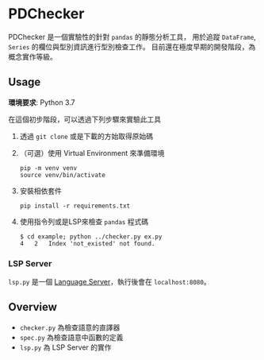 # PDChecker

PDChecker 是一個實驗性的針對 `pandas` 的靜態分析工具，
用於追蹤 `DataFrame`, `Series` 的欄位與型別資訊進行型別檢查工作。
目前還在極度早期的開發階段，為概念實作等級。

## Usage

**環境要求**: Python 3.7

在這個初步階段，可以透過下列步驟來實驗此工具

1. 透過 `git clone` 或是下載的方始取得原始碼
2. （可選）使用 Virtual Environment 來準備環境

    ~~~~
    pip -m venv venv
    source venv/bin/activate
    ~~~~
3. 安裝相依套件

    ~~~
    pip install -r requirements.txt
    ~~~

4. 使用指令列或是LSP來檢查 `pandas` 程式碼

    ~~~
    $ cd example; python ../checker.py ex.py
    4	2	Index 'not_existed' not found.
    ~~~


### LSP Server

`lsp.py` 是一個 [Language Server][langserver]，執行後會在 `localhost:8080`。

[langserver]: https://microsoft.github.io/language-server-protocol/


## Overview

* `checker.py` 為檢查語意的直譯器
* `spec.py` 為檢查語意中函數的定義
* `lsp.py` 為 LSP Server 的實作

